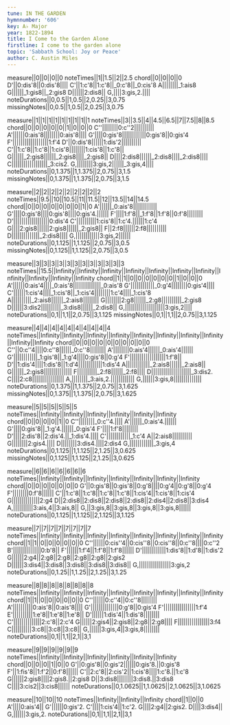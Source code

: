 ```yaml
---
tune: IN THE GARDEN
hymnnumber: '606'
key: A♭ Major
year: 1822-1894
title: I Come to the Garden Alone
firstline: I come to the garden alone
topic: 'Sabbath School: Joy or Peace'
author: C. Austin Miles
---
```

measure||0||0||0||0
noteTimes||1||1.5||2||2.5
chord||0||0||0||0
D'||0:dis'8||0:dis'8||||
C'||1:c'8||1:c'8||_0:c'8||_0:cis'8
A||||||||_1:ais8
G||||||_1:gis8||_2:gis8
D||||||2:dis8||
G,||||3:gis,2.||||
noteDurations||0,0.5||1,0.5||2,0.25||3,0.75
missingNotes||0,0.5||1,0.5||2,0.25||3,0.75

measure||1||1||1||1||1||1||1||1||1
noteTimes||3||3.5||4||4.5||6.5||7||7.5||8||8.5
chord||0||0||0||0||0||1||0||0||0
C''||||||||0:c''2||||||||||
A'||||||0:ais'8||||||||0:ais'8||||
G'||||0:gis'8||||||||||||0:gis'8||0:gis'4
F'||||||||||||||||||1:f'4
D'||0:dis'8||||||1:dis'2||||||||||
C'||1:c'8||1:c'8||1:cis'8||||||||1:cis'8||1:c'8||
G||||||_2:gis8||||||_2:gis8||||_2:gis8||
D||||2:dis8||||||_2:dis8||||_2:dis8||||
C||||||||||||||||||_3:cis2.
G,||||||||3:gis,2||||||_3:gis,4||||
noteDurations||0,1.375||1,1.375||2,0.75||3,1.5
missingNotes||0,1.375||1,1.375||2,0.75||3,1.5

measure||2||2||2||2||2||2||2||2||2
noteTimes||9.5||10||10.5||11||11.5||12||13.5||14||14.5
chord||0||0||0||0||0||0||0||1||0
A'||||||_0:ais'8||||||||||||
G'||||0:gis'8||||0:gis'8||||0:gis'4.||||||
F'||||1:f'8||_1:f'8||1:f'8||0:f'8||||||||
D'||||||||||||||||||0:dis'4
C'||||||||||1:cis'8||1:c'4.||||||1:c'4
G||||2:gis8||||||2:gis8||||||_2:gis8||
F||2:f8||||||2:f8||||||||||
D||||||||||||||_2:dis8||||
G,||||||||||||3:gis,2||||||
noteDurations||0,1.125||1,1.125||2,0.75||3,0.5
missingNotes||0,1.125||1,1.125||2,0.75||3,0.5

measure||3||3||3||3||3||3||3||3||3||3||3||3
noteTimes||15.5||Infinity||Infinity||Infinity||Infinity||Infinity||Infinity||Infinity||Infinity||Infinity||Infinity||Infinity
chord||1||1||0||0||0||0||0||0||1||0||0||0
A'||||||0:ais'4||||_0:ais'8||||||||||||||_0:ais'8
G'||||||||||||_0:g'4||||||||0:gis'4||||
C'||||||1:cis'4||||_1:cis'8||_1:cis'4||||||||1:c'4||||_1:cis'8
A||||||||||_2:ais8||||||_2:ais8||||||||
G||||||||2:g8||||||_2:g8||||||||||_2:gis8
D||||||3:dis2||||||||||_3:dis8||||||_2:dis8||
G,||||||||||||||||||||3:gis,2||||
noteDurations||0,1||1,1||2,0.75||3,1.125
missingNotes||0,1||1,1||2,0.75||3,1.125

measure||4||4||4||4||4||4||4||4||4||4
noteTimes||Infinity||Infinity||Infinity||Infinity||Infinity||Infinity||Infinity||Infinity||Infinity||Infinity
chord||0||0||0||0||0||0||0||0||0||0
C''||0:c''4||||0:c''8||||||_0:c''8||||||||
A'||||||||0:ais'4||||||_0:ais'4||||||
G'||||||||||||_1:gis'8||_1:g'4||||0:gis'8||0:g'4
F'||||||||||||||||||1:f'8||
D'||1:dis'4||||1:dis'8||1:d'4||||||||||||1:dis'4
A||||||||||||_2:ais8||||||_2:ais8||
G||||||_2:gis8||||||||||||||
F||||||||||_2:f8||||||_2:f8||||
D||||||||||||||||||||_3:dis2.
C||||2:c8||||||||||||||||
A,||||||||_3:ais,2.||||||||||||
G,||||||3:gis,8||||||||||||||
noteDurations||0,1.375||1,1.375||2,0.75||3,1.625
missingNotes||0,1.375||1,1.375||2,0.75||3,1.625

measure||5||5||5||5||5||5
noteTimes||Infinity||Infinity||Infinity||Infinity||Infinity||Infinity
chord||0||0||0||0||1||0
C''||||||||_0:c''4.||||
A'||||||_0:ais'4.||||||
G'||||0:gis'8||_1:g'4.||||||_0:gis'4
F'||||1:f'8||||||||
D'||||2:dis'8||2:dis'4.||_1:dis'4.||||
C'||||||||||||_1:c'4
A||2:ais8||||||||||
G||||||||2:gis4.||||
D||||||||3:dis4.||||2:dis4
G,||||||||||||_3:gis,4
noteDurations||0,1.125||1,1.125||2,1.25||3,0.625
missingNotes||0,1.125||1,1.125||2,1.25||3,0.625

measure||6||6||6||6||6||6||6
noteTimes||Infinity||Infinity||Infinity||Infinity||Infinity||Infinity||Infinity
chord||0||0||0||0||0||0||0
G'||0:gis'8||0:gis'8||0:g'8||||0:g'4||0:g'8||0:g'4
F'||||||||0:f'8||||||
C'||1:c'8||1:c'8||1:c'8||1:c'8||1:cis'4||1:cis'8||1:cis'4
G||||||||||||||2:g4
D||2:dis8||2:dis8||2:dis8||2:dis8||2:dis4||2:dis8||3:dis4
A,||||||||||3:ais,4||3:ais,8||
G,||3:gis,8||3:gis,8||3:gis,8||3:gis,8||||||
noteDurations||0,1.125||1,1.125||2,1.125||3,1.125

measure||7||7||7||7||7||7||7||7
noteTimes||Infinity||Infinity||Infinity||Infinity||Infinity||Infinity||Infinity||Infinity
chord||1||1||0||0||0||0||0||0
C''||||||0:cis''4||0:cis''8||0:cis''8||0:c''8||||0:c''2
B'||||||||||||||0:b'8||
F'||||||1:f'4||1:f'8||1:f'8||||||
D'||||||||||||1:dis'8||1:d'8||1:dis'2
G||||||2:g4||2:g8||2:g8||2:g8||2:g8||2:gis2
D||||||3:dis4||3:dis8||3:dis8||3:dis8||3:dis8||
G,||||||||||||||||3:gis,2
noteDurations||0,1.25||1,1.25||2,1.25||3,1.25

measure||8||8||8||8||8||8||8||8
noteTimes||Infinity||Infinity||Infinity||Infinity||Infinity||Infinity||Infinity||Infinity
chord||1||1||0||0||0||0||0||0
C''||||||0:c''4||0:c''8||||||||
A'||||||||||0:ais'8||0:ais'8||||
G'||||||||||||||0:g'8||0:gis'4
F'||||||||||||||||1:f'4
E'||||||||||1:e'8||1:e'8||1:e'8||
D'||||||1:dis'4||1:dis'8||||||||
C'||||||||||||||2:c'8||2:c'4
G||||||2:gis4||2:gis8||2:g8||2:g8||||
F||||||||||||||||3:f4
C||||||||||3:c8||3:c8||3:c8||
G,||||||3:gis,4||3:gis,8||||||||
noteDurations||0,1||1,1||2,1||3,1

measure||9||9||9||9||9||9
noteTimes||Infinity||Infinity||Infinity||Infinity||Infinity||Infinity
chord||0||0||0||1||0||0
G'||0:gis'8||0:gis'2||||||0:gis'8.||0:gis'8
F'||1:fis'8||1:f'2||0:f'8||||||
C'||2:c'8||2:cis'2||1:cis'8||||1:c'8.||1:c'8
G||||||2:gis8||||2:gis8.||2:gis8
D||3:dis8||||||||3:dis8.||3:dis8
C||||3:cis2||3:cis8||||||
noteDurations||0,1.0625||1,1.0625||2,1.0625||3,1.0625

measure||10||10||10
noteTimes||Infinity||Infinity||Infinity
chord||1||0||0
A'||||0:ais'4||
G'||||||0:gis'2.
C'||||1:cis'4||1:c'2.
G||||2:g4||2:gis2.
D||||3:dis4||
G,||||||3:gis,2.
noteDurations||0,1||1,1||2,1||3,1

